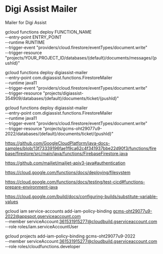 # Digi Assist Mailer
 Mailer for Digi Assist

gcloud functions deploy FUNCTION_NAME \
  --entry-point ENTRY_POINT \
  --runtime RUNTIME \
  --trigger-event "providers/cloud.firestore/eventTypes/document.write" \
  --trigger-resource "projects/YOUR_PROJECT_ID/databases/(default)/documents/messages/{pushId}"
  
  
gcloud functions deploy digiassist-mailer \
  --entry-point com.digiassist.functions.FirestoreMailer \
  --runtime java11 \
  --trigger-event "providers/cloud.firestore/eventTypes/document.write" \
  --trigger-resource "projects/digiassist-354909/databases/(default)/documents/ticket/{pushId}"
  
  gcloud functions deploy digiassist-mailer \
  --entry-point com.digiassist.functions.FirestoreMailer \
  --runtime java11 \
  --trigger-event "providers/cloud.firestore/eventTypes/document.write" \
  --trigger-resource "projects/gcms-oht29077u9-2022/databases/(default)/documents/ticket/{pushId}"
  
  
  https://github.com/GoogleCloudPlatform/java-docs-samples/blob/13f73339196fae1f9ca62c4f341937bbe22d90f3/functions/firebase/firestore/src/main/java/functions/FirebaseFirestore.java
  
  https://github.com/mailjet/mailjet-apiv3-java#authentication
  
  https://cloud.google.com/functions/docs/deploying/filesystem
  
  https://cloud.google.com/functions/docs/testing/test-cicd#functions-prepare-environment-java
  
  https://cloud.google.com/build/docs/configuring-builds/substitute-variable-values
  
  
  gcloud iam service-accounts add-iam-policy-binding gcms-oht29077u9-2022@appspot.gserviceaccount.com \
 --member serviceAccount:361531915277@cloudbuild.gserviceaccount.com \
 --role roles/iam.serviceAccountUser
 
 gcloud projects add-iam-policy-binding gcms-oht29077u9-2022 \
 --member serviceAccount:361531915277@cloudbuild.gserviceaccount.com \
 --role roles/cloudfunctions.developer
